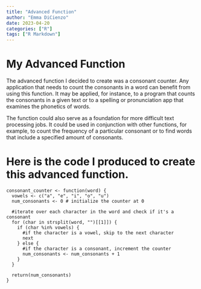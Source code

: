 ```yaml
---
title: "Advanced Function"
author: "Emma DiCienzo"
date: 2023-04-20
categories: ["R"]
tags: ["R Markdown"]
---
```




# My Advanced Function
The advanced function I decided to create was a consonant counter. Any application that needs to count the consonants in a word can benefit from using this function. It may be applied, for instance, to a program that counts the consonants in a given text or to a spelling or pronunciation app that examines the phonetics of words.

The function could also serve as a foundation for more difficult text processing jobs. It could be used in conjunction with other functions, for example, to count the frequency of a particular consonant or to find words that include a specified amount of consonants.


# Here is the code I produced to create this advanced function.

```{r, echo=TRUE, eval=FALSE}
consonant_counter <- function(word) {
  vowels <- c("a", "e", "i", "o", "u")
  num_consonants <- 0 # initialize the counter at 0
  
  #iterate over each character in the word and check if it's a consonant
  for (char in strsplit(word, "")[[1]]) {
    if (char %in% vowels) {
      #if the character is a vowel, skip to the next character
      next
    } else {
      #if the character is a consonant, increment the counter
      num_consonants <- num_consonants + 1
    }
  }
  
  return(num_consonants)
}
```


